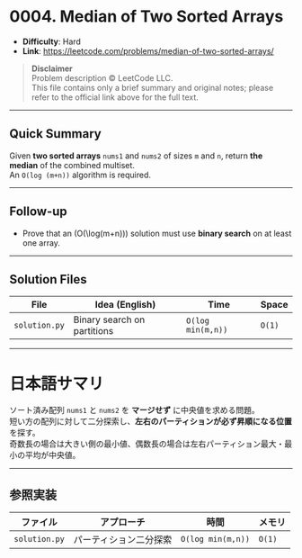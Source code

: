 # 0004. Median of Two Sorted Arrays

- **Difficulty**: Hard  
- **Link**: <https://leetcode.com/problems/median-of-two-sorted-arrays/>

> **Disclaimer**  
> Problem description © LeetCode LLC.  
> This file contains only a brief summary and original notes; please refer to the official link above for the full text.

---

## Quick Summary

Given **two sorted arrays** `nums1` and `nums2` of sizes `m` and `n`, return **the median** of the combined multiset.  
An `O(log (m+n))` algorithm is required.

---

## Follow-up

- Prove that an \(O(\log(m+n))\) solution must use **binary search** on at least one array.

---

## Solution Files

| File          | Idea (English)                | Time | Space |
|---------------|------------------------------|------|-------|
| `solution.py` | Binary search on partitions  | `O(log min(m,n))` | `O(1)` |

---

# 日本語サマリ

ソート済み配列 `nums1` と `nums2` を **マージせず** に中央値を求める問題。  
短い方の配列に対して二分探索し、**左右のパーティションが必ず昇順になる位置** を探す。  
奇数長の場合は大きい側の最小値、偶数長の場合は左右パーティション最大・最小の平均が中央値。

---

## 参照実装

| ファイル        | アプローチ                       | 時間            | メモリ |
|-----------------|---------------------------------|-----------------|--------|
| `solution.py`   | パーティション二分探索           | `O(log min(m,n))` | `O(1)` |
